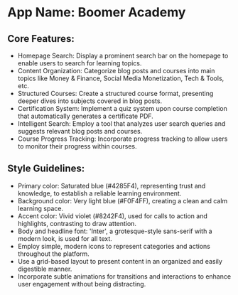 # **App Name**: Boomer Academy

## Core Features:

- Homepage Search: Display a prominent search bar on the homepage to enable users to search for learning topics.
- Content Organization: Categorize blog posts and courses into main topics like Money & Finance, Social Media Monetization, Tech & Tools, etc.
- Structured Courses: Create a structured course format, presenting deeper dives into subjects covered in blog posts.
- Certification System: Implement a quiz system upon course completion that automatically generates a certificate PDF.
- Intelligent Search: Employ a tool that analyzes user search queries and suggests relevant blog posts and courses.
- Course Progress Tracking: Incorporate progress tracking to allow users to monitor their progress within courses.

## Style Guidelines:

- Primary color: Saturated blue (#4285F4), representing trust and knowledge, to establish a reliable learning environment.
- Background color: Very light blue (#F0F4FF), creating a clean and calm learning space.
- Accent color: Vivid violet (#8242F4), used for calls to action and highlights, contrasting to draw attention.
- Body and headline font: 'Inter', a grotesque-style sans-serif with a modern look, is used for all text.
- Employ simple, modern icons to represent categories and actions throughout the platform.
- Use a grid-based layout to present content in an organized and easily digestible manner.
- Incorporate subtle animations for transitions and interactions to enhance user engagement without being distracting.
